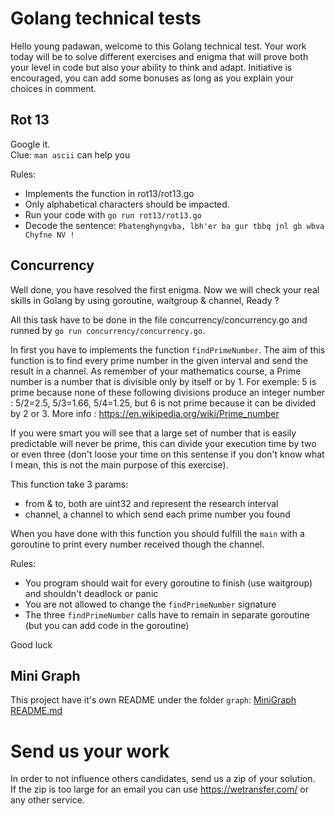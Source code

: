 # Golang technical tests

Hello young padawan, welcome to this Golang technical test.
Your work today will be to solve different exercises and enigma 
that will prove both your level in code but also your ability to think and adapt.
Initiative is encouraged, you can add some bonuses as long as you explain your choices in comment.


## Rot 13

Google it.  
Clue: `man ascii` can help you  

Rules:
 - Implements the function in rot13/rot13.go
 - Only alphabetical characters should be impacted.
 - Run your code with `go run rot13/rot13.go`
 - Decode the sentence: `Pbatenghyngvba, lbh'er ba gur tbbq jnl gb wbva Chyfne NV !`


## Concurrency

Well done, you have resolved the first enigma.
Now we will check your real skills in Golang by using goroutine, waitgroup & channel, Ready ?

All this task have to be done in the file concurrency/concurrency.go and runned by `go run concurrency/concurrency.go`.

In first you have to implements the function `findPrimeNumber`.
The aim of this function is to find every prime number in the given interval and send the result in a channel.
As remember of your mathematics course, a Prime number is a number that is divisible only by itself or by 1.
For exemple: 5 is prime because none of these following divisions produce an integer number : 5/2=2.5, 5/3=1.66, 5/4=1.25,
but 6 is not prime because it can be divided by 2 or 3.
More info : https://en.wikipedia.org/wiki/Prime_number

If you were smart you will see that a large set of number that is easily predictable will never be prime,
this can divide your execution time by two or even three (don't loose your time on this sentense if you don't know what I mean, 
this is not the main purpose of this exercise).

This function take 3 params:
 - from & to, both are uint32 and represent the research interval
 - channel, a channel to which send each prime number you found

When you have done with this function you should fulfill the `main` with a goroutine to print every number received though the channel.

Rules:
 - You program should wait for every goroutine to finish (use waitgroup) and shouldn't deadlock or panic
 - You are not allowed to change the `findPrimeNumber` signature
 - The three `findPrimeNumber` calls have to remain in separate goroutine (but you can add code in the goroutine)

Good luck

## Mini Graph

This project have it's own README under the folder `graph`: [MiniGraph README.md](graph/README.md)

# Send us your work

In order to not influence others candidates, send us a zip of your solution.  
If the zip is too large for an email you can use https://wetransfer.com/ or any other service.
